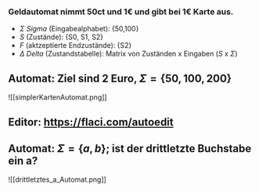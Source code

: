 
### Geldautomat nimmt 50ct und 1€ und gibt bei 1€ Karte aus.
- $\Sigma$ *Sigma* (Eingabealphabet): {50,100}
- *S* (Zustände): {S0, S1, S2}
- *F* (aktzeptierte Endzustände): {S2}
- $\Delta$ *Delta* (Zustandstabelle): Matrix von Zuständen x Eingaben (*S* x $\Sigma$)


## Automat: Ziel sind 2 Euro, $\Sigma=\{50,100,200\}$
![[simplerKartenAutomat.png]]
## Editor: https://flaci.com/autoedit

## Automat: $\Sigma=\{a,b\}$; ist der drittletzte Buchstabe ein a?
![[drittletztes_a_Automat.png]]